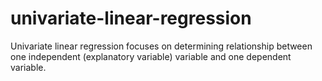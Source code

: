 # univariate-linear-regression
Univariate linear regression focuses on determining relationship between one independent (explanatory variable) variable and one dependent variable. 
